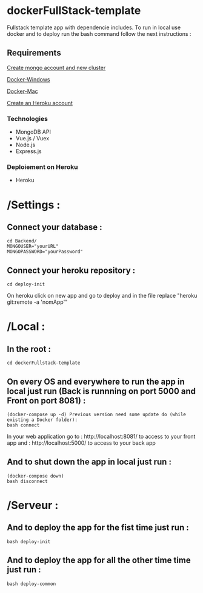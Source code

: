 # dockerFullStack-template

Fullstack template app with dependencie includes. To run in local use docker and to deploy run the bash command follow the next instructions :

## Requirements
[Create mongo account and new cluster](https://www.mongodb.com)

[Docker-Windows](https://docs.docker.com/desktop/install/windows-install/)

[Docker-Mac](https://docs.docker.com/desktop/install/mac-install/)

[Create an Heroku account](https://dashboard.heroku.com/)

### Technologies

- MongoDB API
- Vue.js / Vuex
- Node.js
- Express.js

### Deploiement on Heroku
- Heroku

# /Settings :
Connect your database :
---
    cd Backend/
    MONGOUSER="yourURL"
    MONGOPASSWORD="yourPassword"
    

Connect your heroku repository :
---
    cd deploy-init
On heroku click on new app and go to deploy and in the file replace "heroku git:remote -a 'nomApp'"


# /Local :

In the root :
---
    cd dockerFullstack-template

On every OS and everywhere to run the app in local just run (Back is runnning on port 5000 and Front on port 8081) :
---
    (docker-compose up -d) Previous version need some update do (while existing a Docker folder):
    bash connect
In your web application go to : http://localhost:8081/ to access to your front app and : http://localhost:5000/ to access to your back app

And to shut down the app in local just run : 
---
    (docker-compose down)
    bash disconnect

# /Serveur :

And to deploy the app for the fist time just run  :
---
    bash deploy-init

And to deploy the app for all the other time time just run  :
---
    bash deploy-common